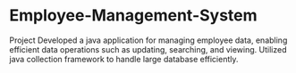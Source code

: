 # Employee-Management-System
Project
Developed a java application for managing employee data, enabling efficient data
operations such as updating, searching, and viewing.
Utilized java collection framework to handle large database efficiently.
